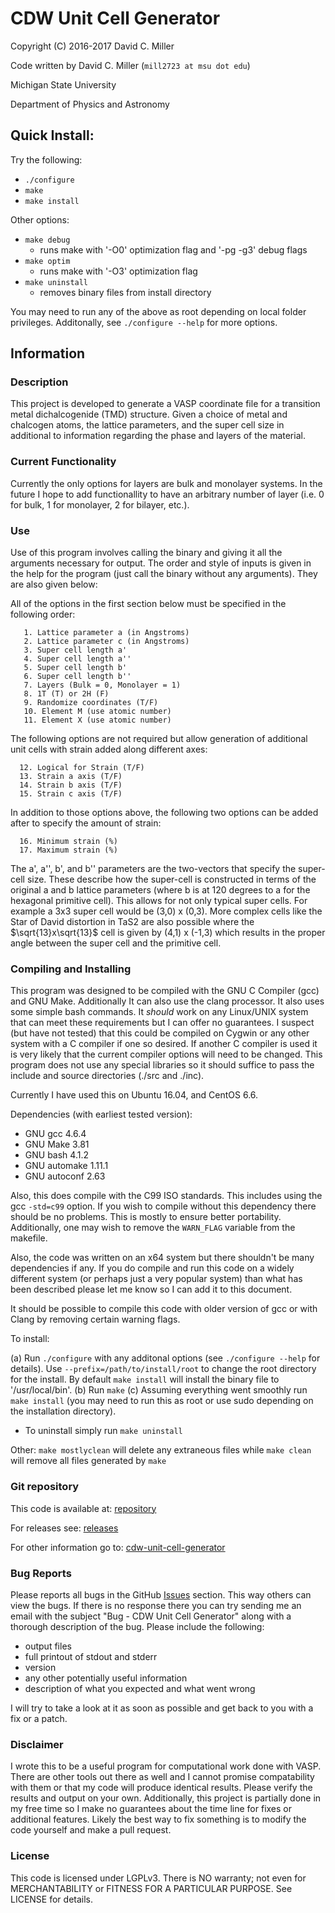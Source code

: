 # CDW Unit Cell Generator

Copyright (C) 2016-2017 David C. Miller

Code written by David C. Miller (`mill2723 at msu dot edu`)

Michigan State University

Department of Physics and Astronomy

## Quick Install:
 
Try the following:

+ `./configure`
+ `make`
+ `make install`

Other options:

+ `make debug`
  - runs make with '-O0' optimization flag and '-pg -g3' debug flags
+ `make optim`
  - runs make with '-O3' optimization flag
+ `make uninstall`
  - removes binary files from install directory

You may need to run any of the above as root depending on local folder
privileges. Additonally, see `./configure --help` for more options.

## Information

### Description
This project is developed to generate a VASP coordinate file for a transition
metal dichalcogenide (TMD) structure. Given a choice of metal and chalcogen
atoms, the lattice parameters, and the super cell size in additional to
information regarding the phase and layers of the material.

### Current Functionality
Currently the only options for layers are bulk and monolayer systems. In the
future I hope to add functionallity to have an arbitrary number of layer (i.e. 0
for bulk, 1 for monolayer, 2 for bilayer, etc.). 

### Use
Use of this program involves calling the binary and giving it all the arguments
necessary for output. The order and style of inputs is given in the help for the
program (just call the binary without any arguments). They are also given below:

All of the options in the first section below must be specified in the following
order: 

       1. Lattice parameter a (in Angstroms)
       2. Lattice parameter c (in Angstroms)
       3. Super cell length a'
       4. Super cell length a''
       5. Super cell length b'
       6. Super cell length b''
       7. Layers (Bulk = 0, Monolayer = 1)
       8. 1T (T) or 2H (F)
       9. Randomize coordinates (T/F)
       10. Element M (use atomic number)
       11. Element X (use atomic number)

The following options are not required but allow generation of additional unit
cells with strain added along different axes:

      12. Logical for Strain (T/F)
      13. Strain a axis (T/F)
      14. Strain b axis (T/F)
      15. Strain c axis (T/F)

In addition to those options above, the following two options can be added after
to specify the amount of strain:
   
      16. Minimum strain (%)
      17. Maximum strain (%)

The a', a'', b', and b'' parameters are the two-vectors that specify the
super-cell size. These describe how the super-cell is constructed in terms of
the original a and b lattice parameters (where b is at 120 degrees to a for the
hexagonal primitive cell). This allows for not only typical super cells. For
example a 3x3 super cell would be (3,0) x (0,3). More complex cells like the
Star of David distortion in TaS2 are also possible where the $\sqrt{13}x\sqrt{13}$
cell is given by (4,1) x (-1,3) which results in the proper angle between the
super cell and the primitive cell.



### Compiling and Installing

This program was designed to be compiled with the GNU C Compiler (gcc) and GNU
Make. Additionally  It can also use the clang processor. It also uses some simple bash
commands. It *should* work on any Linux/UNIX system that can meet these
requirements but I can offer no guarantees. I suspect (but have not tested) that
this could be compiled on Cygwin or any other system with a C compiler if one so
desired. If another C compiler is used it is very likely that the current
compiler options will need to be changed. This program does not use any special
libraries so it should suffice to pass the include and source directories (./src
and ./inc). 

Currently I have used this on Ubuntu 16.04, and CentOS 6.6.

Dependencies (with earliest tested version):

+ GNU gcc 4.6.4
+ GNU Make 3.81
+ GNU bash 4.1.2 
+ GNU automake 1.11.1
+ GNU autoconf 2.63

Also, this does compile with the C99 ISO standards. This includes using the gcc
`-std=c99` option. If you wish to compile without this dependency there should be
no problems. This is mostly to ensure better portability. Additionally, one may
wish to remove the `WARN_FLAG` variable from the makefile.

Also, the code was written on an x64 system but there shouldn't be many
dependencies if any. If you do compile and run this code on a widely different
system (or perhaps just a very popular system) than what has been described
please let me know so I can add it to this document.

It should be possible to compile this code with older version of gcc or with
Clang by removing certain warning flags.

To install:

(a) Run `./configure` with any additonal options (see `./configure --help` for
details). Use `--prefix=/path/to/install/root` to change the root directory for
the install. By default `make install` will install the binary file to
'/usr/local/bin'.
(b) Run `make`
(c) Assuming everything went smoothly run `make install` (you may need to run
this as root or use sudo depending on the installation directory). 

- To uninstall simply run `make uninstall`

Other: `make mostlyclean` will delete any extraneous files while `make clean`
will remove all files generated by `make`

### Git repository

This code is available at:
[repository](https://github.com/david-c-miller/cdw-unit-cell-generator)

For releases see:
[releases](https://github.com/david-c-miller/cdw-unit-cell-generator/releases/latest)

For other information go to:
[cdw-unit-cell-generator](https://david-c-miller.github.io/cdw-unit-cell-generator/)

### Bug Reports

Please reports all bugs in the GitHub
[Issues](https://github.com/david-c-miller/cdw-unit-cell-generator/issues)
section. This way others can view the bugs. If there is no response there you
can try sending me an email with the subject "Bug - CDW Unit Cell Generator"
along with a thorough description of the bug. Please include the following:
+ output files
+ full printout of stdout and stderr
+ version
+ any other potentially useful information
+ description of what you expected and what went wrong

I will try to take a look at it as soon as possible and get back to you with a
fix or a patch.

### Disclaimer

I wrote this to be a useful program for computational work done with VASP. There
are other tools out there as well and I cannot promise compatability with them
or that my code will produce identical results. Please verify the results and
output on your own. Additionally, this project is partially done in my free time
so I make no guarantees about the time line for fixes or additional
features. Likely the best way to fix something is to modify the code yourself
and make a pull request.

### License

This code is licensed under LGPLv3. There is NO warranty; not even for
MERCHANTABILITY or FITNESS FOR A PARTICULAR PURPOSE. See LICENSE for details.

